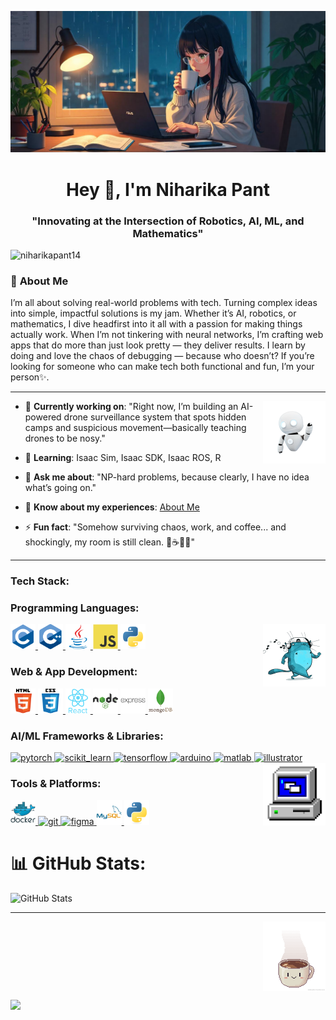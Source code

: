 ![logo](banner.png)

<h1 align="center">Hey 👋, I'm Niharika Pant</h1>
<h3 align="center">"Innovating at the Intersection of Robotics, AI, ML, and Mathematics"</h3>

<p align="left"> <img src="https://komarev.com/ghpvc/?username=niharikapant14&label=Profile%20views&color=0e75b6&style=flat" alt="niharikapant14" />
</p>

### 🧠 **About Me**  

I’m all about solving real-world problems with tech. Turning complex ideas into simple, impactful solutions is my jam. Whether it’s AI, robotics, or mathematics, I dive headfirst into it all with a passion for making things actually work. When I’m not tinkering with neural networks, I’m crafting web apps that do more than just look pretty — they deliver results. I learn by doing and love the chaos of debugging — because who doesn’t? If you’re looking for someone who can make tech both functional and fun, I’m your person✨.

---


<p align="left"> <img src="https://github.com/NiharikaPant14/NiharikaPant14/blob/main/5038f6672f089f3a50c4f075feddfc42.gif" alt="gif1" width="100" align="right" /> </p>

- 🔭 **Currently working on**: "Right now, I’m building an AI-powered drone surveillance system that spots hidden camps and suspicious movement—basically teaching drones to be nosy."
  
- 🌱 **Learning**: Isaac Sim, Isaac SDK, Isaac ROS, R

- 💬 **Ask me about**: "NP-hard problems, because clearly, I have no idea what’s going on."

- 📄 **Know about my experiences**: [About Me](https://github.com/NiharikaPant14/NiharikaPant14/blob/main/Niharika_Pant_Resumee.pdf)

- ⚡ **Fun fact**: "Somehow surviving chaos, work, and coffee... and shockingly, my room is still clean. 🫣☕️🤷‍♀️"

---

<h3 align="left">Tech Stack:</h3>

### **Programming Languages:**
<p align="left">
  <a href="https://www.cprogramming.com/" target="_blank" rel="noreferrer"> <img src="https://raw.githubusercontent.com/devicons/devicon/master/icons/c/c-original.svg" alt="c" width="40" height="40"/> </a> 
  <a href="https://www.w3schools.com/cpp/" target="_blank" rel="noreferrer"> <img src="https://raw.githubusercontent.com/devicons/devicon/master/icons/cplusplus/cplusplus-original.svg" alt="cplusplus" width="40" height="40"/> </a> 
  <a href="https://www.java.com" target="_blank" rel="noreferrer"> <img src="https://raw.githubusercontent.com/devicons/devicon/master/icons/java/java-original.svg" alt="java" width="40" height="40"/> </a> 
  <a href="https://developer.mozilla.org/en-US/docs/Web/JavaScript" target="_blank" rel="noreferrer"> <img src="https://raw.githubusercontent.com/devicons/devicon/master/icons/javascript/javascript-original.svg" alt="javascript" width="40" height="40"/> </a> 
  <a href="https://www.python.org" target="_blank" rel="noreferrer"> <img src="https://raw.githubusercontent.com/devicons/devicon/master/icons/python/python-original.svg" alt="python" width="40" height="40"/> </a> 
  <img src="https://github.com/NiharikaPant14/NiharikaPant14/blob/main/giphy.gif" alt="gif2" width="100" align="right" />
</p>

### **Web & App Development:**
<p align="left">
  <a href="https://www.w3.org/html/" target="_blank" rel="noreferrer"> <img src="https://raw.githubusercontent.com/devicons/devicon/master/icons/html5/html5-original-wordmark.svg" alt="html5" width="40" height="40"/> </a> 
  <a href="https://www.w3schools.com/css/" target="_blank" rel="noreferrer"> <img src="https://raw.githubusercontent.com/devicons/devicon/master/icons/css3/css3-original-wordmark.svg" alt="css3" width="40" height="40"/> </a> 
  <a href="https://reactjs.org/" target="_blank" rel="noreferrer"> <img src="https://raw.githubusercontent.com/devicons/devicon/master/icons/react/react-original-wordmark.svg" alt="react" width="40" height="40"/> </a> 
  <a href="https://nodejs.org" target="_blank" rel="noreferrer"> <img src="https://raw.githubusercontent.com/devicons/devicon/master/icons/nodejs/nodejs-original-wordmark.svg" alt="nodejs" width="40" height="40"/> </a> 
  <a href="https://expressjs.com" target="_blank" rel="noreferrer"> <img src="https://raw.githubusercontent.com/devicons/devicon/master/icons/express/express-original-wordmark.svg" alt="express" width="40" height="40"/> </a> 
  <a href="https://www.mongodb.com/" target="_blank" rel="noreferrer"> <img src="https://raw.githubusercontent.com/devicons/devicon/master/icons/mongodb/mongodb-original-wordmark.svg" alt="mongodb" width="40" height="40"/> </a> 
</p>

### **AI/ML Frameworks & Libraries:**
<p align="left">
  <a href="https://pytorch.org/" target="_blank" rel="noreferrer"> <img src="https://www.vectorlogo.zone/logos/pytorch/pytorch-icon.svg" alt="pytorch" width="40" height="40"/> </a> 
  <a href="https://scikit-learn.org/" target="_blank" rel="noreferrer"> <img src="https://upload.wikimedia.org/wikipedia/commons/0/05/Scikit_learn_logo_small.svg" alt="scikit_learn" width="40" height="40"/> </a> 
  <a href="https://www.tensorflow.org" target="_blank" rel="noreferrer"> <img src="https://www.vectorlogo.zone/logos/tensorflow/tensorflow-icon.svg" alt="tensorflow" width="40" height="40"/> </a> 
  <a href="https://www.arduino.cc/" target="_blank" rel="noreferrer"> <img src="https://cdn.worldvectorlogo.com/logos/arduino-1.svg" alt="arduino" width="40" height="40"/> </a> 
  <a href="https://www.mathworks.com/" target="_blank" rel="noreferrer"> <img src="https://upload.wikimedia.org/wikipedia/commons/2/21/Matlab_Logo.png" alt="matlab" width="40" height="40"/> </a> 
  <a href="https://www.adobe.com/in/products/illustrator.html" target="_blank" rel="noreferrer"> <img src="https://www.vectorlogo.zone/logos/adobe_illustrator/adobe_illustrator-icon.svg" alt="illustrator" width="40" height="40"/> </a> 
  <img src="https://github.com/NiharikaPant14/NiharikaPant14/blob/main/46611517funny-computer-animated-gif-29.gif" alt="gif3" width="100" align="right" />
</p>

### **Tools & Platforms:**
<p align="left">
  <a href="https://www.docker.com/" target="_blank" rel="noreferrer"> <img src="https://raw.githubusercontent.com/devicons/devicon/master/icons/docker/docker-original-wordmark.svg" alt="docker" width="40" height="40"/> </a> 
  <a href="https://git-scm.com/" target="_blank" rel="noreferrer"> <img src="https://www.vectorlogo.zone/logos/git-scm/git-scm-icon.svg" alt="git" width="40" height="40"/> </a> 
  <a href="https://www.figma.com/" target="_blank" rel="noreferrer"> <img src="https://www.vectorlogo.zone/logos/figma/figma-icon.svg" alt="figma" width="40" height="40"/> </a> 
  <a href="https://www.mysql.com/" target="_blank" rel="noreferrer"> <img src="https://raw.githubusercontent.com/devicons/devicon/master/icons/mysql/mysql-original-wordmark.svg" alt="mysql" width="40" height="40"/> </a> 
  <a href="https://www.python.org" target="_blank" rel="noreferrer"> <img src="https://raw.githubusercontent.com/devicons/devicon/master/icons/python/python-original.svg" alt="python" width="40" height="40"/> </a>
</p>


# 📊 GitHub Stats:

<div style="display: flex; justify-content: space-between; align-items: center; width: 100%;">
  <img src="https://github-readme-stats.vercel.app/api?username=NiharikaPant14&theme=dark&hide_border=false&include_all_commits=false&count_private=false" alt="GitHub Stats" style="width: 48%;" />
</div>




---

<div style="display: flex; justify-content: space-between; align-items: center;">
  <p>&nbsp;</p>
  <img src="https://github.com/NiharikaPant14/NiharikaPant14/blob/main/happy-cup-of-animated-coffee-good-morning-xxffy0ybteyt4a8f.gif" alt="gif4" width="100" align="right" />
</div>

![](https://quotes-github-readme.vercel.app/api?type=horizontal&theme=radical)


<!-- Proudly created with GPRM ( https://gprm.itsvg.in ) -->
